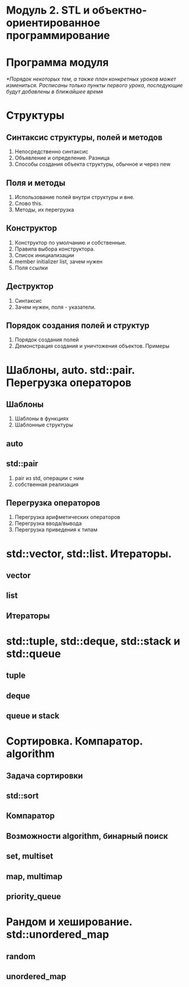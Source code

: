 Модуль 2. STL и объектно-ориентированное программирование
=====

# Программа модуля

_*Порядок некоторых тем, а также план конкретных уроков может измениться. Расписаны только пункты первого урока, последующие будут добавлены в ближайшее время_

Структуры
====

## Синтаксис структуры, полей и методов
1. Непосредственно синтаксис
2. Объявление и определение. Разница
3. Способы создания объекта структуры, обычное и через new


## Поля и методы
1. Использование полей внутри структуры и вне.
2. Слово this.
5. Методы, их перегрузка


## Конструктор
1. Конструктор по умолчанию и собственные.
2. Правила выбора конструктора. 
3. Список инициализации
4. member initializer list, зачем нужен
5. Поля ссылки

## Деструктор
1. Синтаксис
2. Зачем нужен, поля - указатели.

## Порядок создания полей и структур
1. Порядок создания полей
2. Демонстрация создания и уничтожения объектов. Примеры



Шаблоны, auto. std::pair. Перегрузка операторов
====
## Шаблоны 
1. Шаблоны в функциях
2. Шаблонные структуры
## auto
## std::pair
1. pair из std, операции с ним
2. собственная реализация
## Перегрузка операторов
1. Перегрузка арифметических операторов
2. Перегрузка ввода/вывода
3. Перегрузка приведения к типам



std::vector, std::list. Итераторы.
====
## vector
## list
## Итераторы

std::tuple, std::deque, std::stack и std::queue
====
## tuple
## deque
## queue и stack

Сортировка. Компаратор. algorithm
====
## Задача сортировки
## std::sort
## Компаратор
## Возможности algorithm, бинарный поиск
## set, multiset
## map, multimap
## priority_queue

Рандом и хеширование. std::unordered_map
====
## random
## unordered_map


